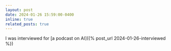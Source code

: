 ```yaml
---
layout: post
date: 2024-01-26 15:59:00-0400
inline: true
related_posts: true
---
```


I was interviewed for [a podcast on AI]({% post_url 2024-01-26-interviewed %})
